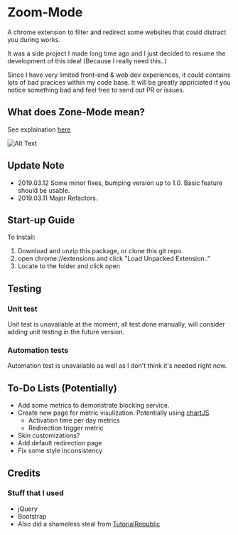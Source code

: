 # Zoom-Mode
A chrome extension to filter and redirect some websites that could distract you during works. 

It was a side project I made long time ago and I just decided to resume the development of this idea! (Because I really need this..)  

Since I have very limited front-end & web dev experiences, it could contains lots of bad pracices within my code base. It will be greatly appriciated if you notice something bad and feel free to send out PR or issues. 

## What does Zone-Mode mean? 
See explaination [here](https://www.urbandictionary.com/define.php?term=In%20The%20Zone)

![Alt Text](https://s3.amazonaws.com/tbbtforum/monthly_2017_05/a_41.gif.82860338ed5c58378c79a37763c337f5.gif
)

## Update Note
* 2019.03.12 Some minor fixes, bumping version up to 1.0. Basic feature should be usable.  
* 2019.03.11 Major Refactors.

## Start-up Guide
To Install:  
1. Download and unzip this package, or clone this git repo.
2. open chrome://extensions and click "Load Unpacked Extension.."  
3. Locate to the folder and click open

## Testing
### Unit test
Unit test is unavailable at the moment, all test done manually, will consider adding unit testing in the future version.

### Automation tests
Automation test is unavailable as well as I don't think it's needed right now.

## To-Do Lists (Potentially)
* Add some metrics to demonstrate blocking service. 
* Create new page for metric visulization. Potentially using [chartJS](https://www.chartjs.org/)
    * Activation time per day metrics
    * Redirection trigger metric
* Skin customizations?
* Add default redirection page
* Fix some style inconsistency

## Credits
### Stuff that I used
* jQuery
* Bootstrap
* Also did a shameless steal from [TutorialRepublic](https://www.tutorialrepublic.com/snippets/preview.php?topic=bootstrap&file=table-with-add-and-delete-row-feature
)